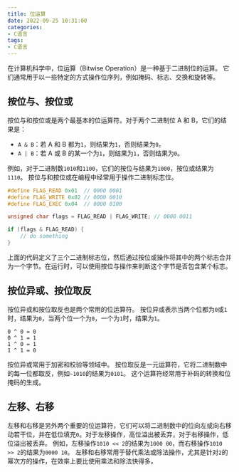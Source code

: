```yaml
---
title: 位运算
date: 2022-09-25 10:31:00
categories:
- C语言
tags:
- C语言
---
```


在计算机科学中，位运算（Bitwise Operation）是一种基于二进制位的运算。
它们通常用于以一些特定的方式操作位序列，例如掩码、标志、交换和旋转等。

## 按位与、按位或

按位与和按位或是两个最基本的位运算符。对于两个二进制位 A 和 B，它们的结果是：

- `A & B`：若 A 和 B 都为`1`，则结果为`1`，否则结果为`0`。
- `A | B`：若 A 或 B 的某一个为`1`，则结果为`1`，否则结果为`0`。

例如，对于二进制数`1010`和`1100`，它们的按位与结果为`1000`，按位或结果为`1110`。
按位与和按位或在编程中经常用于操作二进制标志位。

```c
#define FLAG_READ 0x01  // 0000 0001
#define FLAG_WRITE 0x02 // 0000 0010
#define FLAG_EXEC 0x04  // 0000 0100

unsigned char flags = FLAG_READ | FLAG_WRITE; // 0000 0011

if (flags & FLAG_READ) {
    // do something
}
```

上面的代码定义了三个二进制标志位，然后通过按位或操作将其中的两个标志合并为一个字节。在运行时，可以使用按位与操作来判断这个字节是否包含某个标志。

## 按位异或、按位取反

按位异或和按位取反也是两个常用的位运算符。
按位异或表示当两个位都为`0`或`1`时，结果为`0`，当两个位一个为`0`，一个为`1`时，结果为`1`。

```
0 ^ 0 = 0
0 ^ 1 = 1
1 ^ 0 = 1
1 ^ 1 = 0
```

按位异或常用于加密和校验等领域中。
按位取反是一元运算符，它将二进制数中的每一位都取反，例如`~1010`的结果为`0101`。
这个运算符经常用于补码的转换和位掩码的生成。

## 左移、右移

左移和右移是另外两个重要的位运算符，它们可以将二进制数中的位向左或向右移动若干位，并在低位填充`0`。对于左移操作，高位溢出被丢弃，对于右移操作，低位溢出被丢弃。
例如，左移操作`1010 << 2`的结果为`1000 00`，而右移操作`1010 >> 2`的结果为`0000 10`。
左移和右移常用于替代乘法或除法操作，尤其是针对`2`的幂次方的操作，在效率上要比使用乘法和除法快得多。
